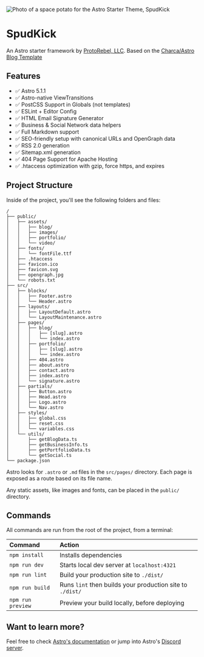 ![Photo of a space potato for the Astro Starter Theme, SpudKick](/Users/dustinjones/Desktop/PROJECTS/SpudKick/spudkick-astro/screenshot.jpg "Space Potato")

# SpudKick
An Astro starter framework by [ProtoRebel, LLC](https://protorebel.com).
Based on the [Charca/Astro Blog Template](https://github.com/Charca/astro-blog-template)

## Features

- ✅ Astro 5.1.1
- ✅ Astro-native ViewTransitions
- ✅ PostCSS Support in Globals (not templates)
- ✅ ESLint + Editor Config
- ✅ HTML Email Signature Generator
- ✅ Business & Social Network data helpers
- ✅ Full Markdown support
- ✅ SEO-friendly setup with canonical URLs and OpenGraph data
- ✅ RSS 2.0 generation
- ✅ Sitemap.xml generation
- ✅ 404 Page Support for Apache Hosting
- ✅ .htaccess optimization with gzip, force https, and expires

## Project Structure

Inside of the project, you'll see the following folders and files:

```
/
├── public/
│   ├── assets/
│   │   ├── blog/
│   │   ├── images/
│   │   ├── portfolio/
│   │   └── video/
│   ├── fonts/
│   │   └── fontFile.ttf
│   ├── .htaccess
│   ├── favicon.ico
│   ├── favicon.svg
│   ├── opengraph.jpg
│   └── robots.txt
├── src/
│   ├── blocks/
│   │   ├── Footer.astro
│   │   └── Header.astro
│   ├── layouts/
│   │   ├── LayoutDefault.astro
│   │   └── LayoutMaintenance.astro
│   ├── pages/
│   │   ├── blog/
│   │   │   ├── [slug].astro
│   │   │   └── index.astro
│   │   ├── portfolio/
│   │   │   ├── [slug].astro
│   │   │   └── index.astro
│   │   ├── 404.astro
│   │   ├── about.astro
│   │   ├── contact.astro
│   │   ├── index.astro
│   │   └── signature.astro
│   ├── partials/
│   │   ├── Button.astro
│   │   ├── Head.astro
│   │   ├── Logo.astro
│   │   └── Nav.astro
│   ├── styles/
│   │   ├── global.css
│   │   ├── reset.css
│   │   └── variables.css
│   └── utils/
│       ├── getBlogData.ts
│       ├── getBusinessInfo.ts
│       ├── getPortfolioData.ts
│       └── getSocial.ts
└── package.json
```

Astro looks for `.astro` or `.md` files in the `src/pages/` directory. Each page is exposed as a route based on its file name.

Any static assets, like images and fonts, can be placed in the `public/` directory.

## Commands

All commands are run from the root of the project, from a terminal:

| Command           | Action                                                    |
|:------------------|:----------------------------------------------------------|
| `npm install`     | Installs dependencies                                     |
| `npm run dev`     | Starts local dev server at `localhost:4321`               |
| `npm run lint`    | Build your production site to `./dist/`                   |
| `npm run build`   | Runs `lint` then builds your production site to `./dist/` |
| `npm run preview` | Preview your build locally, before deploying              |

## Want to learn more?

Feel free to check [Astro's documentation](https://github.com/withastro/astro) or jump into Astro's [Discord server](https://astro.build/chat).
